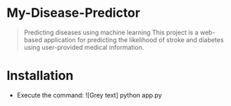 # My-Disease-Predictor
> Predicting diseases using machine learning
This project is a web-based application for predicting the likelihood of stroke and diabetes using user-provided medical information.

















# Installation
* Execute the command: ![Grey text] python app.py
